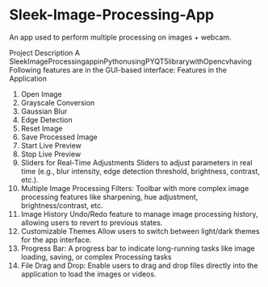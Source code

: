 # Sleek-Image-Processing-App
An app used to perform multiple processing on images + webcam.

Project Description
 A SleekImageProcessingappinPythonusingPYQT5librarywithOpencvhaving
 Following features are in the GUI-based interface:
 Features in the Application
 1. Open Image
 2. Grayscale Conversion
 3. Gaussian Blur
 4. Edge Detection
 5. Reset Image
 6. Save Processed Image
 7. Start Live Preview
 8. Stop Live Preview
 9. Sliders for Real-Time Adjustments
 Sliders to adjust parameters in real time (e.g., blur intensity, edge detection threshold, brightness, contrast, etc.).
 10. Multiple Image Processing Filters:
Toolbar with more complex image processing features like sharpening, hue
 adjustment, brightness/contrast, etc.
 11. Image History
Undo/Redo feature to manage image processing history, allowing users to
 revert to previous states.
12. Customizable Themes
 Allow users to switch between light/dark themes for the app interface.
 14. Progress Bar:
 A progress bar to indicate long-running tasks like image loading, saving, or complex
 Processing tasks
 15. File Drag and Drop:
Enable users to drag and drop files directly into the application to load the images or videos.


